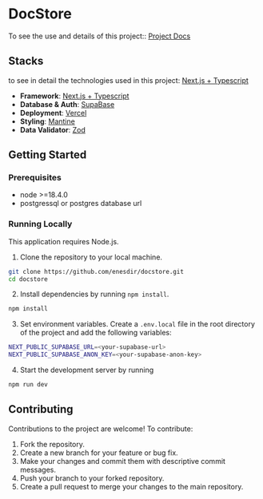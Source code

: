 # DocStore

To see the use and details of this project::
[Project Docs](./docs/README.md)

## Stacks

to see in detail the technologies used in this project: [Next.js + Typescript](https://nextjs.org/)

- **Framework**: [Next.js + Typescript](https://nextjs.org/)
- **Database & Auth**: [SupaBase](https://supabase.io/)
- **Deployment**: [Vercel](https://vercel.com)
- **Styling**: [Mantine](https://mantine.dev/)
- **Data Validator**: [Zod](https://zod.dev/)

## Getting Started

### Prerequisites

- node >=18.4.0
- postgressql or postgres database url

### Running Locally

This application requires Node.js.

1. Clone the repository to your local machine.

```bash
git clone https://github.com/enesdir/docstore.git
cd docstore
```

2. Install dependencies by running `npm install`.

```bash
npm install
```

3. Set environment variables. Create a `.env.local` file in the root directory of the project and add the following variables:

```bash
NEXT_PUBLIC_SUPABASE_URL=<your-supabase-url>
NEXT_PUBLIC_SUPABASE_ANON_KEY=<your-supabase-anon-key>
```

4. Start the development server by running

```bash
npm run dev
```

## Contributing

Contributions to the project are welcome! To contribute:

1. Fork the repository.
2. Create a new branch for your feature or bug fix.
3. Make your changes and commit them with descriptive commit messages.
4. Push your branch to your forked repository.
5. Create a pull request to merge your changes to the main repository.
